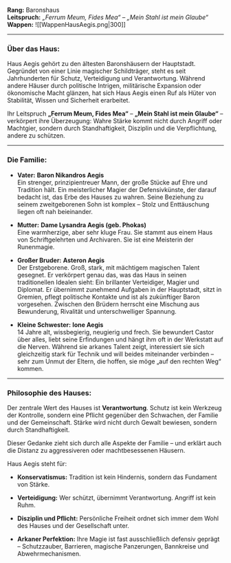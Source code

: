 **Rang:** Baronshaus  
**Leitspruch:** _„Ferrum Meum, Fides Mea“_ – _„Mein Stahl ist mein Glaube“_  
**Wappen:** 
![[WappenHausAegis.png|300]]

---

###  **Über das Haus:**

Haus Aegis gehört zu den ältesten Baronshäusern der Hauptstadt. Gegründet von einer Linie magischer Schildträger, steht es seit Jahrhunderten für Schutz, Verteidigung und Verantwortung. Während andere Häuser durch politische Intrigen, militärische Expansion oder ökonomische Macht glänzen, hat sich Haus Aegis einen Ruf als Hüter von Stabilität, Wissen und Sicherheit erarbeitet.

Ihr Leitspruch **„Ferrum Meum, Fides Mea“** – **„Mein Stahl ist mein Glaube“** – verkörpert ihre Überzeugung: Wahre Stärke kommt nicht durch Angriff oder Machtgier, sondern durch Standhaftigkeit, Disziplin und die Verpflichtung, andere zu schützen.

---

###  **Die Familie:**

- **Vater:** **Baron Nikandros Aegis**  
    Ein strenger, prinzipientreuer Mann, der große Stücke auf Ehre und Tradition hält. Ein meisterlicher Magier der Defensivkünste, der darauf bedacht ist, das Erbe des Hauses zu wahren. Seine Beziehung zu seinem zweitgeborenen Sohn ist komplex – Stolz und Enttäuschung liegen oft nah beieinander.
    
- **Mutter:** **Dame Lysandra Aegis (geb. Phokas)**  
    Eine warmherzige, aber sehr kluge Frau. Sie stammt aus einem Haus von Schriftgelehrten und Archivaren. Sie ist eine Meisterin der Runenmagie.
    
- **Großer Bruder:** **Asteron Aegis**  
    Der Erstgeborene. Groß, stark, mit mächtigem magischen Talent gesegnet. Er verkörpert genau das, was das Haus in seinen traditionellen Idealen sieht: Ein brillanter Verteidiger, Magier und Diplomat. Er übernimmt zunehmend Aufgaben in der Hauptstadt, sitzt in Gremien, pflegt politische Kontakte und ist als zukünftiger Baron vorgesehen. Zwischen den Brüdern herrscht eine Mischung aus Bewunderung, Rivalität und unterschwelliger Spannung.
    
- **Kleine Schwester:** **Ione Aegis**  
    14 Jahre alt, wissbegierig, neugierig und frech. Sie bewundert Castor über alles, liebt seine Erfindungen und hängt ihm oft in der Werkstatt auf die Nerven. Während sie arkanes Talent zeigt, interessiert sie sich gleichzeitig stark für Technik und will beides miteinander verbinden – sehr zum Unmut der Eltern, die hoffen, sie möge „auf den rechten Weg“ kommen.
    

---

###  **Philosophie des Hauses:**

Der zentrale Wert des Hauses ist **Verantwortung**. Schutz ist kein Werkzeug der Kontrolle, sondern eine Pflicht gegenüber den Schwachen, der Familie und der Gemeinschaft. Stärke wird nicht durch Gewalt bewiesen, sondern durch Standhaftigkeit.

Dieser Gedanke zieht sich durch alle Aspekte der Familie – und erklärt auch die Distanz zu aggressiveren oder machtbesessenen Häusern.

Haus Aegis steht für:

- **Konservatismus:** Tradition ist kein Hindernis, sondern das Fundament von Stärke.
    
- **Verteidigung:** Wer schützt, übernimmt Verantwortung. Angriff ist kein Ruhm.
    
- **Disziplin und Pflicht:** Persönliche Freiheit ordnet sich immer dem Wohl des Hauses und der Gesellschaft unter.
    
- **Arkaner Perfektion:** Ihre Magie ist fast ausschließlich defensiv geprägt – Schutzzauber, Barrieren, magische Panzerungen, Bannkreise und Abwehrmechanismen.

